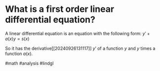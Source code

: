 # What is a first order linear differential equation? 
A linear differential equation is an equation with the following form:
$y'+a(x)y=s(x)$

So it has the derivative[[20240926131117]] $y'$ of a function $y$ and $y$ times a function $a(x)$.

#math #analysis #lindgl